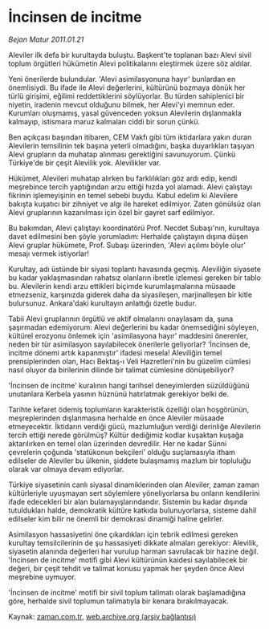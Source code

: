 # İncinsen de incitme

*Bejan Matur 2011.01.21*

<td class="columnist-detail">
<p>Aleviler ilk defa bir kurultayda buluştu. Başkent'te toplanan bazı Alevi sivil toplum örgütleri hükümetin Alevi politikalarını eleştirmek üzere söz aldılar.</p>
<p>
<div id="haberMetinDiv">
<p>Yeni önerilerde bulundular. 'Alevi asimilasyonuna hayır' bunlardan en önemlisiydi. Bu ifade ile Alevi değerlerini, kültürünü bozmaya dönük her türlü girişimi, eğilimi reddettiklerini söylüyorlar. Bu türden sahiplenici bir niyetin, iradenin mevcut olduğunu bilmek, her Alevi'yi memnun eder. Kurumları oluşmamış, yasal güvenceden yoksun Alevilerin dışlanmakla kalmayıp, istismara maruz kalmaları ciddi bir sorun çünkü.
<p> Ben açıkçası başından itibaren, CEM Vakfı gibi tüm iktidarlara yakın duran Alevilerin temsilinin tek başına yeterli olmadığını, başka duyarlıkları taşıyan Alevi grupların da muhatap alınması gerektiğini savunuyorum. Çünkü Türkiye'de bir çeşit Alevilik yok. Alevilikler var.
<p> Hükümet, Alevileri muhatap alırken bu farklılıkları göz ardı edip, kendi meşrebince tercih yaptığından arzu ettiği hızda yol alamadı. Alevi çalıştayı fikrinin işlemeyişinin en temel sebebi buydu. Kabul edelim ki Alevilere bakışta kuşatıcı bir zihniyet ve algı ile hareket edilmiyor. Zaten gönülsüz olan Alevi gruplarının kazanılması için özel bir gayret sarf edilmiyor.
<p> Bu bakımdan, Alevi çalıştayı koordinatörü Prof. Necdet Subaşı'nın, kurultaya davet edilmesini ben şöyle yorumladım: Herhalde çalıştayın dışına düşen Alevi gruplar hükümete, Prof. Subaşı üzerinden, 'Alevi açılımı böyle olur' mesajı vermek istiyorlar!
<p> Kurultay, adı üstünde bir siyasi toplantı havasında geçmiş. Aleviliğin siyasete bu kadar yaklaşmasından rahatsız olanların ibretle izlemesi gereken bir tablo bu. Alevilerin kendi arzu ettikleri biçimde kurumlaşmalarına müsaade etmezseniz, karşınızda giderek daha da siyasileşen, marjinalleşen bir kitle bulursunuz. Ankara'daki kurultayın anlattığı özetle budur.
<p> Tabii Alevi gruplarının örgütlü ve aktif olmalarını onaylasam da, şuna şaşırmadan edemiyorum: Alevi değerlerini bu kadar önemsediğini söyleyen, kültürel erozyonu önlemek için 'asimilasyona hayır' maddesini önerenler, neden bir tür asimilasyon sayılabilecek önerilerle geliyorlar? 'İncinsen de, incitme dönemi artık kapanmıştır' ifadesi mesela! Aleviliğin temel prensiplerinden olan, Hacı Bektaş-ı Veli Hazretleri'nin bu güzelim cümlesi nasıl oluyor da birilerinin dilinde bir talimat cümlesine dönüşebiliyor?
<p> 'İncinsen de incitme' kuralının hangi tarihsel deneyimlerden süzüldüğünü unutanlara Kerbela yasının hüznünü hatırlatmak gerekiyor belki de.
<p> Tarihte kefaret ödemiş toplumların karakteristik özelliği olan hoşgörünün, meşreplerinden dışlanmasına herhalde en önce Aleviler müsaade etmeyecektir. İktidarın verdiği gücü, mazlumluğun verdiği derinliğe Alevilerin tercih ettiği nerede görülmüş? Kültür dediğimiz kodlar kuşaktan kuşağa aktarılırken en temel olan üzerinden devredilir. Her ne kadar Sünni çevrelerin çoğunda 'statükonun bekçileri' olduğu suçlamasıyla itham edilseler de Aleviler bu ülkenin, şiddete bulaşmamış mazlum bir topluluğu olarak var olmaya devam ediyorlar.
<p> Türkiye siyasetinin canlı siyasal dinamiklerinden olan Aleviler, zaman zaman kültürleriyle uyuşmayan sert söylemlere yöneliyorlarsa bu onların kendilerini ifade edecekleri bir alan bulamayışlarındandır. Sistemin bu kadar dışında tutuldukları halde, demokratik kültüre katkıda bulunuyorlarsa, sisteme dahil edilseler kim bilir ne önemli bir demokrasi dinamiği haline gelirler.
<p> Asimilasyon hassasiyetini öne çıkardıkları için tebrik edilmesi gereken kurultay temsilcilerinin de şu hassasiyeti dikkate almaları gerekiyor: Alevilik, siyasetin alanında değerleri har vurulup harman savrulacak bir hazine değil. 'İncinsen de incitme' motifi gibi Alevi kültürünün kaidesi sayılabilecek bir değeri, bir çeşit tehdit ve talimat konusu yapmak her şeyden önce Alevi meşrebine uymuyor.
<p> 'İncinsen de incitme' motifi bir sivil toplum talimatı olarak başlamadığına göre, herhalde sivil toplumun talimatıyla bir kenara bırakılmayacak. </p></p></p></p></p></p></p></p></p></p></p></div>
</p>
<a href="http://web.archive.org/web/20110130011216/mailto:b.matur@zaman.com.tr">
</a></td>

Kaynak: [zaman.com.tr](http://zaman.com.tr/yazar.do?yazino=1082030), [web.archive.org (arşiv bağlantısı)](http://web.archive.org/web/20110130011216/http://zaman.com.tr:80/yazar.do?yazino=1082030)
